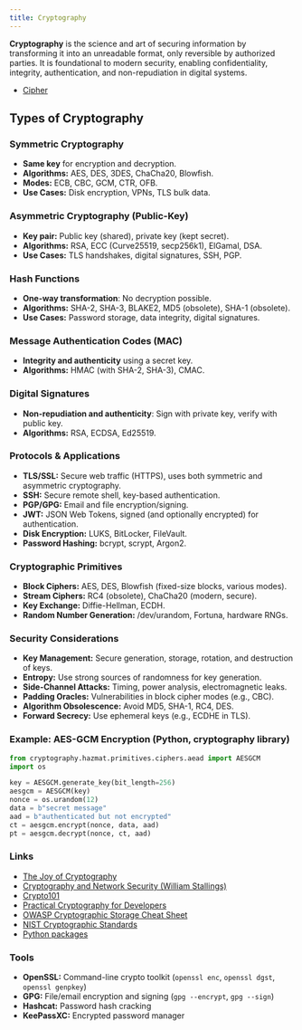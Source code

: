 ```yaml
---
title: Cryptography
---
```


**Cryptography** is the science and art of securing information by transforming it into an unreadable format, only reversible by authorized parties. It is foundational to modern security, enabling confidentiality, integrity, authentication, and non-repudiation in digital systems.

- [Cipher](https://developer.mozilla.org/en-US/docs/Glossary/Cipher)

## Types of Cryptography

### Symmetric Cryptography

- **Same key** for encryption and decryption.
- **Algorithms:** AES, DES, 3DES, ChaCha20, Blowfish.
- **Modes:** ECB, CBC, GCM, CTR, OFB.
- **Use Cases:** Disk encryption, VPNs, TLS bulk data.

### Asymmetric Cryptography (Public-Key)

- **Key pair:** Public key (shared), private key (kept secret).
- **Algorithms:** RSA, ECC (Curve25519, secp256k1), ElGamal, DSA.
- **Use Cases:** TLS handshakes, digital signatures, SSH, PGP.

### Hash Functions

- **One-way transformation**: No decryption possible.
- **Algorithms:** SHA-2, SHA-3, BLAKE2, MD5 (obsolete), SHA-1 (obsolete).
- **Use Cases:** Password storage, data integrity, digital signatures.

### Message Authentication Codes (MAC)

- **Integrity and authenticity** using a secret key.
- **Algorithms:** HMAC (with SHA-2, SHA-3), CMAC.

### Digital Signatures

- **Non-repudiation and authenticity**: Sign with private key, verify with public key.
- **Algorithms:** RSA, ECDSA, Ed25519.

### Protocols & Applications

- **TLS/SSL:** Secure web traffic (HTTPS), uses both symmetric and asymmetric cryptography.
- **SSH:** Secure remote shell, key-based authentication.
- **PGP/GPG:** Email and file encryption/signing.
- **JWT:** JSON Web Tokens, signed (and optionally encrypted) for authentication.
- **Disk Encryption:** LUKS, BitLocker, FileVault.
- **Password Hashing:** bcrypt, scrypt, Argon2.

### Cryptographic Primitives

- **Block Ciphers:** AES, DES, Blowfish (fixed-size blocks, various modes).
- **Stream Ciphers:** RC4 (obsolete), ChaCha20 (modern, secure).
- **Key Exchange:** Diffie-Hellman, ECDH.
- **Random Number Generation:** /dev/urandom, Fortuna, hardware RNGs.

### Security Considerations

- **Key Management:** Secure generation, storage, rotation, and destruction of keys.
- **Entropy:** Use strong sources of randomness for key generation.
- **Side-Channel Attacks:** Timing, power analysis, electromagnetic leaks.
- **Padding Oracles:** Vulnerabilities in block cipher modes (e.g., CBC).
- **Algorithm Obsolescence:** Avoid MD5, SHA-1, RC4, DES.
- **Forward Secrecy:** Use ephemeral keys (e.g., ECDHE in TLS).

### Example: AES-GCM Encryption (Python, cryptography library)

```python
from cryptography.hazmat.primitives.ciphers.aead import AESGCM
import os

key = AESGCM.generate_key(bit_length=256)
aesgcm = AESGCM(key)
nonce = os.urandom(12)
data = b"secret message"
aad = b"authenticated but not encrypted"
ct = aesgcm.encrypt(nonce, data, aad)
pt = aesgcm.decrypt(nonce, ct, aad)
```

### Links

- [The Joy of Cryptography](https://joyofcryptography.com/)
- [Cryptography and Network Security (William Stallings)](https://www.pearson.com/en-us/subject-catalog/p/cryptography-and-network-security-principles-and-practice/P200000003634/9780134444284)
- [Crypto101](https://crypto101.io/)
- [Practical Cryptography for Developers](https://cryptobook.nakov.com/)
- [OWASP Cryptographic Storage Cheat Sheet](https://cheatsheetseries.owasp.org/cheatsheets/Cryptographic_Storage_Cheat_Sheet.html)
- [NIST Cryptographic Standards](https://csrc.nist.gov/Projects/Cryptographic-Standards-and-Guidelines)
- [Python packages](https://github.com/vinta/awesome-python?tab=readme-ov-file#cryptography)

### Tools

- **OpenSSL:** Command-line crypto toolkit (`openssl enc`, `openssl dgst`, `openssl genpkey`)
- **GPG:** File/email encryption and signing (`gpg --encrypt`, `gpg --sign`)
- **Hashcat:** Password hash cracking
- **KeePassXC:** Encrypted password manager
